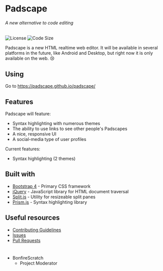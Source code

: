 # Padscape
###### A new alternative to code editing

![License](https://img.shields.io/github/license/padscape/padscape)
![Code Size](https://img.shields.io/github/languages/code-size/padscape/padscape)

Padscape is a new HTML realtime web editor. It will be available in several platforms in the future, like Android and Desktop, but right now it is only available on the web. :cry:

## Using
Go to https://padscape.github.io/padscape/

## Features
Padscape will feature:
- Syntax highlighting with numerous themes
- The ability to use links to see other people's Padscapes
- A nice, responsive UI
- A social-media type of user profiles

Current features:
- Syntax highlighting (2 themes)

## Built with
- [Bootstrap 4](https://getbootstrap.com/) - Primary CSS framework
- [jQuery](https://jquery.com/) - JavaScript library for HTML document traversal
- [Split.js](https://split.js.org/) - Utility for resizeable split panes
- [Prism.js](https://prismjs.com/) - Syntax highlighting library

## Useful resources
- [Contributing Guidelines](https://github.com/padscape/padscape/blob/master/CONTRIBUTING.md)
- [Issues](https://github.com/padscape/padscape/issues)
- [Pull Requests](https://github.com/padscape/padscape/pulls)

#


- BonfireScratch
  - Project Moderator
